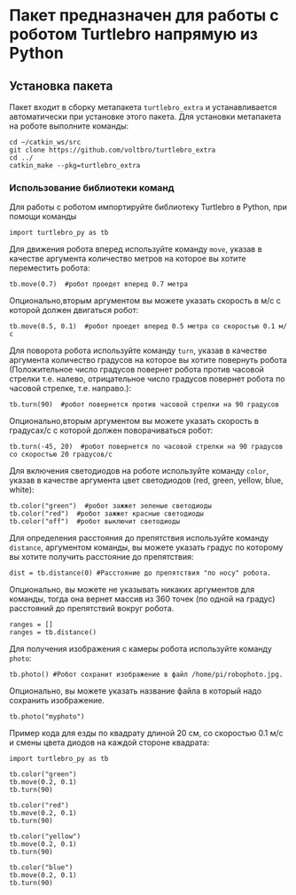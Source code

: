 # Пакет предназначен для работы с роботом Turtlebro напрямую из Python

## Установка пакета

Пакет входит в сборку метапакета `turtlebro_extra` и устанавливается автоматически при установке этого пакета. Для установки метапакета на роботе выполните команды:

```
cd ~/catkin_ws/src
git clone https://github.com/voltbro/turtlebro_extra
cd ../
catkin_make --pkg=turtlebro_extra
```

### Использование библиотеки команд

Для работы с роботом импортируйте библиотеку Turtlebro в Python, при помощи команды
``` 
import turtlebro_py as tb
```

Для движения робота вперед используйте команду `move`, указав в качестве аргумента количество метров на которое вы хотите переместить робота:

```
tb.move(0.7)  #робот проедет вперед 0.7 метра
```
Опционально,вторым аргументом вы можете указать скорость в м/с с которой должен двигаться робот:
```
tb.move(0.5, 0.1)  #робот проедет вперед 0.5 метра со скоростью 0.1 м/с
```

Для поворота робота используйте команду `turn`, указав в качестве аргумента количество градусов на которое вы хотите повернуть робота
(Положительное число градусов повернет робота против часовой стрелки т.е. налево, отрицательное число градусов повернет робота по часовой стрелке, т.е. направо.):

```
tb.turn(90)  #робот повернется против часовой стрелки на 90 градусов
```
Опционально,вторым аргументом вы можете указать скорость в градусах/с с которой должен поворачиваться робот:
```
tb.turn(-45, 20)  #робот повернется по часовой стрелки на 90 градусов со скоростью 20 градусов/с
```

Для включения светодиодов на роботе используйте команду `color`, указав в качестве аргумента цвет светодиодов (red, green, yellow, blue, white):

```
tb.color("green")  #робот зажжет зеленые светодиоды
tb.color("red")  #робот зажжет красные светодиоды
tb.color("off")  #робот выключит светодиоды
```

Для определения расстояния до препятствия используйте команду `distance`, аргументом команды, вы можете указать градус по которому вы хотите получить расстояние до препятствия:
```
dist = tb.distance(0) #Расстояние до препятствия "по носу" робота.
```
Опционально, вы можете не указывать никаких аргументов для команды, тогда она вернет массив из 360 точек (по одной на градус) расстояний до препятствий вокруг робота.

```
ranges = []
ranges = tb.distance()
```

Для получения изображения с камеры робота используйте команду `photo`:
```
tb.photo() #Робот сохранит изображение в файл /home/pi/robophoto.jpg.
```
Опционально, вы можете указать название файла в который надо сохранить изображение.

```
tb.photo("myphoto")
```


Пример кода для езды по квадрату длиной 20 см, со скоростью 0.1 м/с и смены цвета диодов на каждой стороне квадрата:

```
import turtlebro_py as tb

tb.color("green")
tb.move(0.2, 0.1)
tb.turn(90)

tb.color("red")
tb.move(0.2, 0.1)
tb.turn(90)

tb.color("yellow")
tb.move(0.2, 0.1)
tb.turn(90)

tb.color("blue")
tb.move(0.2, 0.1)
tb.turn(90)
```
